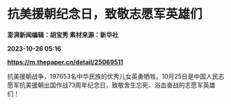 # 抗美援朝纪念日，致敬志愿军英雄们
**澎湃新闻编辑：胡宝秀 素材来源：新华社**

**2023-10-26 05:16**

**https://m.thepaper.cn/detail/25069511**

抗美援朝战争，197653名中华民族的优秀儿女英勇牺牲。10月25日是中国人民志愿军抗美援朝出国作战73周年纪念日，致敬舍生忘死、浴血奋战的志愿军英雄们！